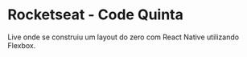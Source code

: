 # Rocketseat - Code Quinta

Live onde se construiu um layout do zero com React Native utilizando Flexbox.
